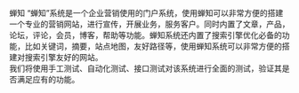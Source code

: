 蝉知
“蝉知”系统是一个企业营销使用的门户系统，使用蝉知可以非常方便的搭建一个专业的营销网站，进行宣传，开展业务，服务客户。同时内置了文章，产品，论坛，评论，会员，博客，帮助等功能。蝉知系统还内置了搜索引擎优化必备的功能，比如关键词，摘要，站点地图，友好路径等，使用蝉知系统可以非常方便的搭建对搜索引擎友好的网站。        
我们将使用手工测试、自动化测试、接口测试对该系统进行全面的测试，验证其是否满足应有的功能。
